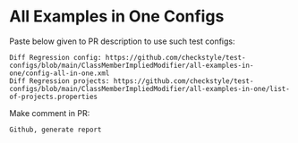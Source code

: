# All Examples in One Configs
Paste below given to PR description to use such test configs:
```
Diff Regression config: https://github.com/checkstyle/test-configs/blob/main/ClassMemberImpliedModifier/all-examples-in-one/config-all-in-one.xml
Diff Regression projects: https://github.com/checkstyle/test-configs/blob/main/ClassMemberImpliedModifier/all-examples-in-one/list-of-projects.properties
```
Make comment in PR:
```
Github, generate report
```
